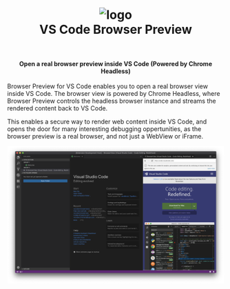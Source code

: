 <h1 align="center">
  <br>
    <img src="https://github.com/auchenberg/vscode-browserpreview/blob/master/resources/icon_128_black.png?raw=true" alt="logo" width="100">
  <br>
  VS Code Browser Preview
  <br>
  <br>
</h1>

<h4 align="center">Open a real browser preview inside VS Code (Powered by Chrome Headless)</h4>


Browser Preview for VS Code enables you to open a real browser view inside VS Code. The browser view is powered by Chrome Headless, where Browser Preview controls the headless browser instance and streams the rendered content back to VS Code. 

This enables a secure way to render web content inside VS Code, and opens the door for many interesting debugging oppertunities, as the browser preview is a real browser, and not just a WebView or iFrame.


![](resources/screenshot.png)


